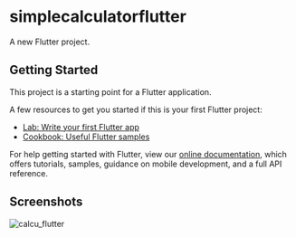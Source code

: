 # simplecalculatorflutter

A new Flutter project.

## Getting Started

This project is a starting point for a Flutter application.

A few resources to get you started if this is your first Flutter project:

- [Lab: Write your first Flutter app](https://flutter.dev/docs/get-started/codelab)
- [Cookbook: Useful Flutter samples](https://flutter.dev/docs/cookbook)

For help getting started with Flutter, view our
[online documentation](https://flutter.dev/docs), which offers tutorials,
samples, guidance on mobile development, and a full API reference.
## Screenshots  
![calcu_flutter](https://user-images.githubusercontent.com/80502833/173717784-61d8c6a1-4f92-459a-9b08-560e1aefd963.png)
